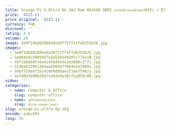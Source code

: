 ```yaml
---
title: Orange Pi 5 Ultra 8G 16G Ram RK3588 DDR5 บอร์ดเดี่ยวคอมพิวเตอร์WiFi + BT M2 SSD 6TOPS NPU OrangePi5 Ultra Mini PC Run
price: '4223.11'
price_original: '4223.11'
currency: THB
discount: ''
rating: 4.5
volume: 29
image: Se0f14b88288b4da38f72ffaffe6255b2E.jpg
images:
  - Se0f14b88288b4da38f72ffaffe6255b2E.jpg
  - Se864e9c5009d47eda5d5b49201c774a1B.jpg
  - S9fcb8d6dfc6a414584b4da3e5800c177i.jpg
  - S1d0a633941264aa2b6597f864e3a7968v.jpg
  - S6bf729eef3a1428e9d89ae5f3ae75902y.jpg
  - Sefd0d3e99b3947ce93e9a36cf2ad59c0R.jpg
video: ''
categories:
  - name: Computer & Office
    slug: computer-office
  - name: อุปกรณ์คอมพิวเตอร์
    slug: ปกรณ-คอมพ-วเตอร
slug: orange-pi-ultra-8g-16g
encode: oobcXRs
lang: th
---
```

  
